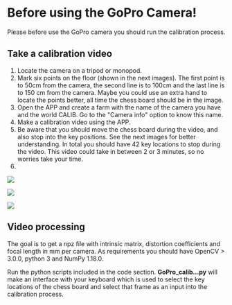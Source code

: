 # Before using the GoPro Camera!  
  
Please before use the GoPro camera you should run the calibration process.  
## Take a calibration video  
  
1. Locate the camera on a tripod or monopod.  
2. Mark six points on the floor (shown in the next images). The first point is to 50cm from the camera, the second line is to 100cm and the last line is to 150 cm from the camera. Maybe you could use an extra hand to locate the points better, all time the chess board should be in the image.  
3. Open the APP and create a farm with the name of the camera you have and the world CALIB. Go to the "Camera info" option to know this name.  
4. Make a calibration video using the APP.  
5. Be aware that you should move the chess board during the video, and also stop into the key positions. See the next images for better understanding. In total you should have 42 key locations to stop during the video. This video could take in between 2 or 3 minutes, so no worries take your time.
6. 
![](https://lh4.googleusercontent.com/0ILO1N3ssOxX9lPkBFoTaPGwYkkAXswDGZ7uye7Lyt0K2CmlVMThv6dJcNvYDe6_yrWTdp25yVLghKl0yOa-deRzBai_xDcIIt6z29EQvsmrOnCMGiWdfGjjldfwENxk4Qs8QM4e=s0)

  

![](https://lh5.googleusercontent.com/b2F8FqtE55gyfkirW4C59QfnLy2SwC2x5U0-7_1fgTtt4JpgxjhRN81FPlRs2q-RfYKPr0b5h_7eQlJVgOKKfY9spk3jR0tjC64G8sAQlmkPbIDr4M20JjRn5cochxemgLre5b63=s0)

![](https://lh6.googleusercontent.com/o_qNPGIPWnpNd4LqR2_712MKi1oIn6jbhHVc67pPcm_r-jrYuFBIbkstxQ1d8Hl1cMAqbyOhKJDkflard3CD8ayaNrGHaHMnxloNAOm4pdoCBa8_yEDhyC42uBgv2BleCCYpG0xl=s0)

## Video processing


The goal is to get a npz file with intrinsic matrix, distortion coefficients and focal length in mm per camera. As requirements you should have OpenCV > 3.0.0, python 3 and NumPy 1.18.0.  
  
Run the python scripts included in the code section. **GoPro_calib...py** will make an interface with your keyboard which is used to select the key locations of the chess board and select that frame as an input into the calibration process.
